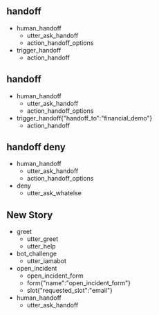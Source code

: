 ## handoff
* human_handoff
  - utter_ask_handoff
  - action_handoff_options
* trigger_handoff
  - action_handoff

## handoff
* human_handoff
  - utter_ask_handoff
  - action_handoff_options
* trigger_handoff{"handoff_to":"financial_demo"}
  - action_handoff

## handoff deny
* human_handoff
  - utter_ask_handoff
  - action_handoff_options
* deny
  - utter_ask_whatelse

## New Story

* greet
    - utter_greet
    - utter_help
* bot_challenge
    - utter_iamabot
* open_incident
    - open_incident_form
    - form{"name":"open_incident_form"}
    - slot{"requested_slot":"email"}
* human_handoff
    - utter_ask_handoff
